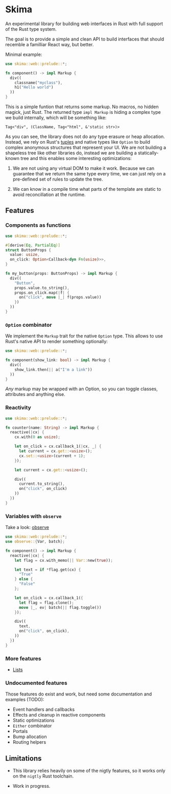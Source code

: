 # Skima

An experimental library for building web interfaces in Rust with full support of the Rust type system.

The goal is to provide a simple and clean API to build interfaces that should recemble a familliar React way, but better.

Minimal example:

```rust
use skima::web::prelude::*;

fn component() -> impl Markup {
  div((
    classname("myclass"),
    h1("Hello world")
  ))
} 
```

This is a simple funtion that returns some markup. No macros, no hidden magick, just Rust. The returned type `impl Markup` is hiding a complex type we build internally, which will be something like:

```ignore
Tag<"div", (ClassName, Tag<"html", &'static str>)>
```

As you can see, the library does not do any type erasure or heap allocation. Instead, we rely on Rust's [tuples](https://doc.rust-lang.org/rust-by-example/primitives/tuples.html) and native types like `Option` to build complex anonymous structures that represent your UI. We are not building a shapeless tree like other libraries do, instead we are building a statically-known tree and this enables some interesting optimizations:

1. We are not using any virtual DOM to make it work. Because we can guarantee that we return the same type every time, we can just rely on a pre-defined set of rules to update the tree.

2. We can know in a compile time what parts of the template are static to avoid reconcillation at the runtime.

## Features

### Components as functions

```rust
use skima::web::prelude::*;

#[derive(Eq, PartialEq)]
struct ButtonProps {
  value: usize,
  on_click: Option<Callback<dyn Fn(usize)>>,
}

fn my_button(props: ButtonProps) -> impl Markup {
  div((
    "Button",
    props.value.to_string(),
    props.on_click.map(|f| {
      on("click", move |_| f(props.value))
    })
  ))
}
```

### `Option` combinator

We implement the `Markup` trait for the native `Option` type. This allows to use Rust's native API to render something optionally:

```rust
use skima::web::prelude::*;

fn component(show_link: bool) -> impl Markup {
  div((
    show_link.then(|| a("I'm a link"))
  ))
}
```

*Any* markup may be wrapped with an Option, so you can toggle classes, attributes and anything else.

### Reactivity

```rust
use skima::web::prelude::*;

fn counter(name: String) -> impl Markup {
  reactive(|cx| {
    cx.with(0 as usize);

    let on_click = cx.callback_1(|cx, _| {
      let current = cx.get::<usize>();
      cx.set::<usize>(current + 1);
    });

    let current = cx.get::<usize>();

    div((
      current.to_string(), 
      on("click", on_click)
    ))
  })
}
```

### Variables with `observe`

Take a look: [observe](https://github.com/s-panferov/observe)

```rust 
use skima::web::prelude::*;
use observe::{Var, batch};

fn component() -> impl Markup {
  reactive(|cx| {
    let flag = cx.with_memo(|| Var::new(true));

    let text = if *flag.get(cx) {
      "True"
    } else {
      "False"
    };

    let on_click = cx.callback_1({
      let flag = flag.clone();
      move |_, ev| batch(|| flag.toggle())
    });

    div((
      text,
      on("click", on_click),
    ))
  })
}
```

### More features

* [Lists](./docs/List.md)

### Undocumented features

Those features do exist and work, but need some documentation and examples (TODO):

* Event handlers and callbacks
* Effects and cleanup in reactive components
* Static optimizations
* `Either` combinator
* Portals
* Bump allocation
* Routing helpers

## Limitations

* This library relies heavily on some of the nigtly features, so it works only on the `nigtly` Rust toolchain.

* Work in progress.